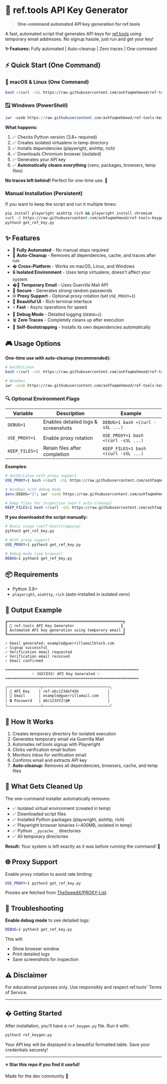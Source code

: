 # 🔑 ref.tools API Key Generator

> **One-command automated API key generation for ref.tools**

A fast, automated script that generates API keys for [ref.tools](https://ref.tools) using temporary email addresses. No signup hassle, just run and get your key!

**✨ Features:** Fully automated | Auto-cleanup | Zero traces | One command

## ⚡ Quick Start (One Command)

### 🧩 macOS & Linux (One Command)

```bash
bash <(curl -sSL https://raw.githubusercontent.com/ashfaqmehmood/ref-tools-keygen/main/install.sh)
```

### 🪟 Windows (PowerShell)

```powershell
iwr -useb https://raw.githubusercontent.com/ashfaqmehmood/ref-tools-keygen/main/install.ps1 | iex
```

**What happens:**
1. ✅ Checks Python version (3.8+ required)
2. ✅ Creates isolated virtualenv in temp directory
3. ✅ Installs dependencies (playwright, aiohttp, rich)
4. ✅ Downloads Chromium browser (isolated)
5. ✅ Generates your API key
6. ✅ **Automatically cleans everything** (venv, packages, browsers, temp files)

**No traces left behind!** Perfect for one-time use. 🧹

### Manual Installation (Persistent)

If you want to keep the script and run it multiple times:

```bash
pip install playwright aiohttp rich && playwright install chromium
curl -O https://raw.githubusercontent.com/ashfaqmehmood/ref-tools-keygen/main/get_ref_key.py
python3 get_ref_key.py
```

## ✨ Features

- 🚀 **Fully Automated** - No manual steps required
- 🧹 **Auto-Cleanup** - Removes all dependencies, cache, and traces after run
- �️ **Cross-Platform** - Works on macOS, Linux, and Windows
- 🔒 **Isolated Environment** - Uses temp virtualenv, doesn't affect your system
- �📧 **Temporary Email** - Uses Guerrilla Mail API
- 🔐 **Secure** - Generates strong random passwords
- 🌐 **Proxy Support** - Optional proxy rotation (set `USE_PROXY=1`)
- 🎨 **Beautiful UI** - Rich terminal interface
- ⚡ **Fast** - Async operations for speed
- 🐛 **Debug Mode** - Detailed logging (`DEBUG=1`)
- 🗑️ **Zero Traces** - Completely cleans up after execution
- 🐍 **Self-Bootstrapping** - Installs its own dependencies automatically

## 🎮 Usage Options

**One-time use with auto-cleanup (recommended):**

```bash
# macOS/Linux
bash <(curl -sSL https://raw.githubusercontent.com/ashfaqmehmood/ref-tools-keygen/main/install.sh)

# Windows
iwr -useb https://raw.githubusercontent.com/ashfaqmehmood/ref-tools-keygen/main/install.ps1 | iex
```

### 🔍 Optional Environment Flags

| Variable | Description | Example |
|----------|-------------|---------|
| `DEBUG=1` | Enables detailed logs & screenshots | `DEBUG=1 bash <(curl -sSL ...)` |
| `USE_PROXY=1` | Enable proxy rotation | `USE_PROXY=1 bash <(curl -sSL ...)` |
| `KEEP_FILES=1` | Retain files after completion | `KEEP_FILES=1 bash <(curl -sSL ...)` |

**Examples:**

```bash
# macOS/Linux with proxy support
USE_PROXY=1 bash <(curl -sSL https://raw.githubusercontent.com/ashfaqmehmood/ref-tools-keygen/main/install.sh)

# Windows with debug mode
$env:DEBUG="1"; iwr -useb https://raw.githubusercontent.com/ashfaqmehmood/ref-tools-keygen/main/install.ps1 | iex

# Keep files for inspection (won't auto-cleanup)
KEEP_FILES=1 bash <(curl -sSL https://raw.githubusercontent.com/ashfaqmehmood/ref-tools-keygen/main/install.sh)
```

**If you downloaded the script manually:**
```bash
# Basic usage (self-bootstrapping)
python3 get_ref_key.py

# With proxy support
USE_PROXY=1 python3 get_ref_key.py

# Debug mode (see browser)
DEBUG=1 python3 get_ref_key.py
```

## 📦 Requirements

- Python 3.8+
- `playwright`, `aiohttp`, `rich` (auto-installed in isolated venv)

## 🎯 Output Example

```
╔════════════════════════════════════════════════════╗
║ 🔑 ref.tools API Key Generator                     ║
║ Automated API key generation using temporary email ║
╚════════════════════════════════════════════════════╝

✓ Email generated: example@guerrillamailblock.com
✓ Signup successful
✓ Verification email requested
✓ Verification email received
✓ Email confirmed

============================================================
            ✨ SUCCESS! API Key Generated ✨
============================================================

╭───────────────┬──────────────────────────────╮
│ 🔑 API Key    │ ref-abc123def456             │
│ 📧 Email      │ example@guerrillamail.com    │
│ 🔒 Password   │ Abc123XYZ!@#                 │
╰───────────────┴──────────────────────────────╯
```

## 🔧 How It Works

1. Creates temporary directory for isolated execution
2. Generates temporary email via Guerrilla Mail
3. Automates ref.tools signup with Playwright
4. Clicks verification email button
5. Monitors inbox for verification email
6. Confirms email and extracts API key
7. **Auto-cleanup:** Removes all dependencies, browsers, cache, and temp files

## 🧹 What Gets Cleaned Up

The one-command installer automatically removes:
- ✅ Isolated virtual environment (created in temp)
- ✅ Downloaded script files
- ✅ Installed Python packages (playwright, aiohttp, rich)
- ✅ Playwright browser binaries (~400MB, isolated in temp)
- ✅ Python `__pycache__` directories
- ✅ All temporary directories

**Result:** Your system is left exactly as it was before running the command! 🎯

## 🌐 Proxy Support

Enable proxy rotation to avoid rate limiting:

```bash
USE_PROXY=1 python3 get_ref_key.py
```

Proxies are fetched from [TheSpeedX/PROXY-List](https://github.com/TheSpeedX/PROXY-List).

## 🐛 Troubleshooting

**Enable debug mode** to see detailed logs:

```bash
DEBUG=1 python3 get_ref_key.py
```

This will:
- Show browser window
- Print detailed logs
- Save screenshots for inspection

## ⚠️ Disclaimer

For educational purposes only. Use responsibly and respect ref.tools' Terms of Service.

---

## � Getting Started

After installation, you'll have a `ref_keygen.py` file. Run it with:

```bash
python3 ref_keygen.py
```

Your API key will be displayed in a beautiful formatted table. Save your credentials securely!

---

**⭐ Star this repo if you find it useful!**

Made for the dev community 🤝
